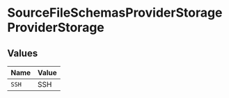 # SourceFileSchemasProviderStorageProviderStorage


## Values

| Name  | Value |
| ----- | ----- |
| `SSH` | SSH   |